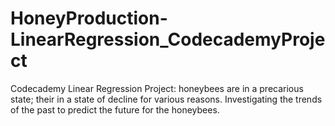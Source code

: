 # HoneyProduction-LinearRegression_CodecademyProject
Codecademy Linear Regression Project: honeybees are in a precarious state; their in a state of decline for various reasons. Investigating the trends of the past to predict the future for the honeybees.
